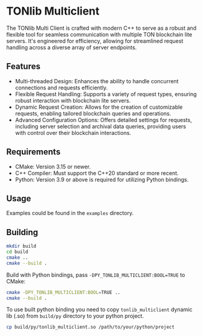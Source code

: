 # TONlib Multiclient

The TONlib Multi Client is crafted with modern C++ to serve as a robust and flexible tool for seamless communication with multiple TON blockchain lite servers. It's engineered for efficiency, allowing for streamlined request handling across a diverse array of server endpoints.

## Features

- Multi-threaded Design: Enhances the ability to handle concurrent connections and requests efficiently.
- Flexible Request Handling: Supports a variety of request types, ensuring robust interaction with blockchain lite servers.
- Dynamic Request Creation: Allows for the creation of customizable requests, enabling tailored blockchain queries and operations.
- Advanced Configuration Options: Offers detailed settings for requests, including server selection and archival data queries, providing users with control over their blockchain interactions.

## Requirements

- CMake: Version 3.15 or newer.
- C++ Compiler: Must support the C++20 standard or more recent.
- Python: Version 3.9 or above is required for utilizing Python bindings.

## Usage

Examples could be found in the `examples` directory.

## Building

```bash
mkdir build
cd build
cmake ..
cmake --build .
```

Build with Python bindings, pass `-DPY_TONLIB_MULTICLIENT:BOOL=TRUE` to CMake:

```bash
cmake -DPY_TONLIB_MULTICLIENT:BOOL=TRUE ..
cmake --build .
```

To use built python binding you need to copy `tonlib_multiclient` dynamic lib (.so) from `build/py` directory to your python project.
```bash
cp build/py/tonlib_multiclient.so /path/to/your/python/project
```
